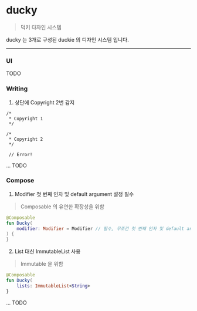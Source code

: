 # ducky

> 덕키 다자인 시스템

ducky 는 3개로 구성된 duckie 의 디자인 시스템 입니다.

---

### UI

TODO

### Writing

1. 상단에 Copyright 2번 감지

```
/*
 * Copyright 1
 */

/*
 * Copyright 2
 */
 
 // Error!
```

... TODO

### Compose

1. Modifier 첫 번째 인자 및 default argument 설정 필수

> Composable 의 유연한 확장성을 위함

```kotlin
@Composable
fun Ducky(
    modifier: Modifier = Modifier // 필수, 무조건 첫 번째 인자 및 default argument 로 돼야 함
) {
}
```

2. List 대신 ImmutableList 사용

> Immutable 을 위함

```kotlin
@Composable
fun Ducky(
    lists: ImmutableList<String>
}
```

... TODO
